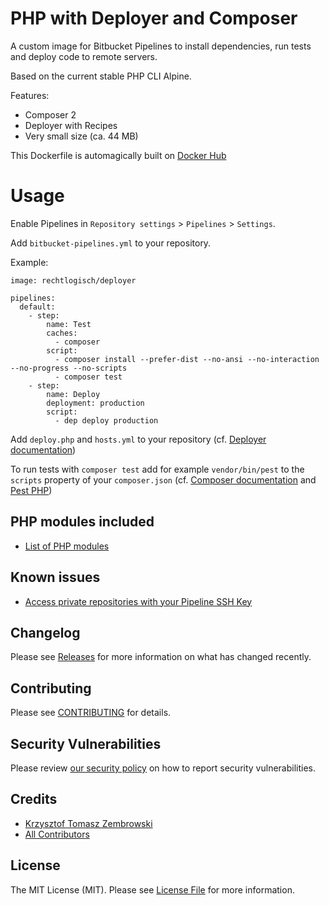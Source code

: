 # PHP with Deployer and Composer

A custom image for Bitbucket Pipelines to install dependencies, run tests and deploy code to remote servers.  

Based on the current stable PHP CLI Alpine.

Features:
- Composer 2
- Deployer with Recipes
- Very small size (ca. 44 MB)

This Dockerfile is automagically built on [Docker Hub](https://hub.docker.com/r/rechtlogisch/deployer)

# Usage

Enable Pipelines in `Repository settings` > `Pipelines` > `Settings`.

Add `bitbucket-pipelines.yml` to your repository.

Example:
```
image: rechtlogisch/deployer

pipelines:
  default:
    - step:
        name: Test
        caches:
          - composer
        script:
          - composer install --prefer-dist --no-ansi --no-interaction --no-progress --no-scripts 
          - composer test
    - step:
        name: Deploy
        deployment: production
        script:
          - dep deploy production
```

Add `deploy.php` and `hosts.yml` to your repository (cf. [Deployer documentation](https://deployer.org/docs/getting-started.html))

To run tests with `composer test` add for example `vendor/bin/pest` to the `scripts` property of your `composer.json` (cf. [Composer documentation](https://getcomposer.org/doc/articles/scripts.md#defining-scripts) and [Pest PHP](https://pestphp.com))

## PHP modules included

* [List of PHP modules](../../wiki/List-of-PHP-modules)

## Known issues

* [Access private repositories with your Pipeline SSH Key](../../wiki/Access-private-repositories-with-your-Pipeline-SSH-Key)

## Changelog

Please see [Releases](../../releases) for more information on what has changed recently.

## Contributing

Please see [CONTRIBUTING](.github/CONTRIBUTING.md) for details.

## Security Vulnerabilities

Please review [our security policy](../../security/policy) on how to report security vulnerabilities.

## Credits

- [Krzysztof Tomasz Zembrowski](https://github.com/zembrowski)
- [All Contributors](../../contributors)

## License

The MIT License (MIT). Please see [License File](LICENSE.md) for more information.
